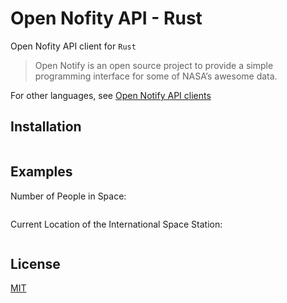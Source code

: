 # Open Nofity API - Rust

Open Nofity API client for `Rust`

> Open Notify is an open source project to provide a simple programming interface for some of NASA’s awesome data.

For other languages, see [Open Notify API clients](https://github.com/iArmanKarimi/Open-Notify-API-clients)

## Installation

```bash

```

## Examples

Number of People in Space:

```rust
```

Current Location of the International Space Station:

```rust
```

## License

[MIT](https://github.com/iArmanKarimi/Open-Notify-API-rust/blob/main/LICENSE)
